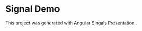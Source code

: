 # Signal Demo

This project was generated with [Angular Singals Presentation](https://docs.google.com/presentation/d/1DiuSDdSuQKaG4Ia0ksZHj8WmZMNO4Ytrq4-EVJqh4QA/edit#slide=id.p) .
